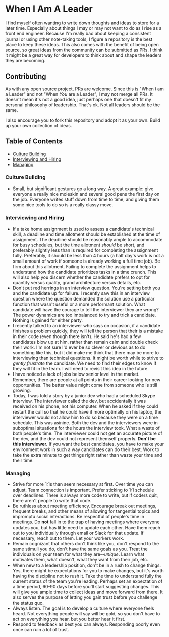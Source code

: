 # When I Am A Leader

I find myself often wanting to write down thoughts and ideas to store for a later time. Especially about things I may or may not want to do as I rise as a front end engineer. Because I'm really bad about keeping a consistent journal or using other note-taking tools, I figure a repository is the best place to keep these ideas. This also comes with the benefit of being open source, so great ideas from the community can be submitted as PRs. I think it might be a great way for developers to think about and shape the leaders they are becoming.

## Contributing

As with any open source project, PRs are welcome. Since this is "When _I_ am a Leader" and not "When _You_ are a Leader", I may not merge all PRs. It doesn't mean it's not a good idea, just perhaps one that doesn't fit my personal philosophy of leadership. That's ok. Not all leaders should be the same.

I also encourage you to fork this repository and adopt it as your own. Build up your own collection of ideas.

## Table of Contents

* [Culture Building](#culture-building)
* [Interviewing and Hiring](#interviewing-and-hiring)
* [Managing](#managing)

### Culture Building

* Small, but significant gestures go a long way. A great example: give everyone a really nice moleskin and several good pens the first day on the job. Everyone writes stuff down from time to time, and giving them some nice tools to do so is a really classy move.

### Interviewing and Hiring

* If a take home assignment is used to assess a candidate's technical skill, a deadline and time allotment should be established at the time of assignment. The deadline should be reasonably ample to accommodate for busy schedules, but the time allotment _should_ be short, and preferably slightly less than is required for completing the assignment fully. Preferably, it should be less than 4 hours (a half day's work is not a small amount of work if someone is already working a full time job). Be firm about this allotment. Failing to complete the assignment helps to understand how the candidate prioritizes tasks in a time crunch. This will also help you discern whether the candidate prefers to opt for quantity versus quality, grand architecture versus details, etc.
* Don't put red herrings in an interview question. You're setting both you and the candidate up for failure. I recently saw this in an interview question where the question demanded the solution use a particular function that wasn't useful or a more performant solution. What candidate will have the courage to tell the interviewer they are wrong? The power dynamics are too imbalanced to try and trick a candidate. Nothing is gained for either party.
* I recently talked to an interviewer who says on occasion, if a candidate finishes a problem quickly, they will tell the person that their is a mistake in their code (even though there isn't). He said he's had a few candidates blow up at him, rather than remain calm and double check their work. I'm not sure I'd ever be so clever or devious as to do something like this, but it did make me think that there may be more to interviewing than technical questions. It might be worth while to strive to _gently frustrate_ the candidate. We need to find their edges to know if they will fit in the team. I will need to revisit this idea in the future.
* I have noticed a lack of jobs below senior level in the market. Remember, there are people at all points in their career looking for new opportunities. The better value might come from someone who is still growing.
* Today, I was told a story by a junior dev who had a scheduled Skype interview. The interviewer called the dev, but accidentally it was received on his phone, not his computer. When he asked if they could restart the call so that he could have it more optimally on his laptop, the interviewer would not allow him to do so because they were on a time schedule. This was asinine. Both the dev and the interviewers were in suboptimal situations for the hours the interview took. What a waste of both people's time. The interviewer could not get an accurate picture of the dev, and the dev could not represent themself properly. **Don't be this interviewer.** If you want the best candidates, you have to make your environment work in such a way candidates can do their best. Work to take the extra minute to get things right rather than waste your time and their time.

### Managing

* Strive for more 1:1s than seem necessary at first. Over time you can adjust. Team connection is important. Prefer sticking to 1:1 schedule over deadlines. There is always more code to write, but if coders quit, there aren't people to write that code.
* Be ruthless about meeting efficiency. Encourage break out meetings, frequent breaks, and other means of allowing for tangential topics and impromptu social interactions. Be respectful of people's time in meetings. Do **not** fall in to the trap of having meetings where everyone updates you, but has little need to update each other. Have them reach out to you individually through email or Slack for that update. If necessary, reach out to them. Let your workers work.
* Remain cognizant that others don't think like you, don't respond to the same stimuli you do, don't have the same goals as you. Treat the individuals on your team for what they are--*unique*. Learn what motivates them, what doesn't, what they want from their job, etc.
* When new to a leadership position, don't be in a rush to change things. Yes, there might be expectations for you to make changes, but it's worth having the discipline not to rush it. Take the time to understand fully the current status of the team you're leading. Perhaps set an expectation of a time period, 60-90 days before you'll start suggesting changes. This will give you ample time to collect ideas and move forward from there. It also serves the purpose of letting you gain trust before you challenge the status quo.
* Always listen. The goal is to develop a culture where everyone feels heard. Not everything people will say will be gold, so you don't have to act on everything you hear, but you better hear it first.
* Respond to feedback as best you can always. Responding poorly even once can ruin a lot of trust.
